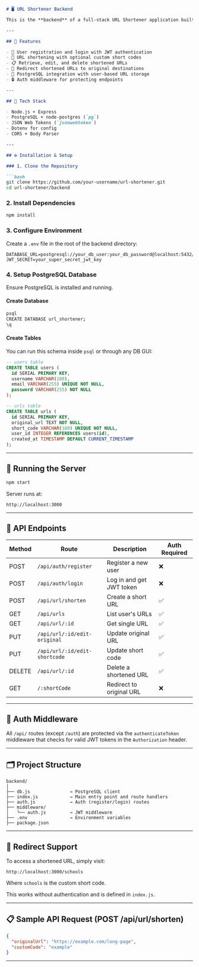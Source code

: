 
````markdown
# 🖥️ URL Shortener Backend

This is the **backend** of a full-stack URL Shortener application built using **Node.js**, **Express**, **PostgreSQL**, and **JWT**. It handles user authentication, URL creation and management, and secure routing.

---

## 🚀 Features

- 🔐 User registration and login with JWT authentication
- 🔗 URL shortening with optional custom short codes
- 📋 Retrieve, edit, and delete shortened URLs
- 🔄 Redirect shortened URLs to original destinations
- 🧱 PostgreSQL integration with user-based URL storage
- 🔒 Auth middleware for protecting endpoints

---

## 🧰 Tech Stack

- Node.js + Express
- PostgreSQL + node-postgres (`pg`)
- JSON Web Tokens (`jsonwebtoken`)
- Dotenv for config
- CORS + Body Parser

---

## ⚙️ Installation & Setup

### 1. Clone the Repository

```bash
git clone https://github.com/your-username/url-shortener.git
cd url-shortener/backend
````

### 2. Install Dependencies

```bash
npm install
```

### 3. Configure Environment

Create a `.env` file in the root of the backend directory:

```env
DATABASE_URL=postgresql://your_db_user:your_db_password@localhost:5432/your_db_name
JWT_SECRET=your_super_secret_jwt_key
```

### 4. Setup PostgreSQL Database

Ensure PostgreSQL is installed and running.

#### Create Database

```bash
psql
CREATE DATABASE url_shortener;
\q
```

#### Create Tables

You can run this schema inside `psql` or through any DB GUI:

```sql
-- users table
CREATE TABLE users (
  id SERIAL PRIMARY KEY,
  username VARCHAR(100),
  email VARCHAR(255) UNIQUE NOT NULL,
  password VARCHAR(255) NOT NULL
);

-- urls table
CREATE TABLE urls (
  id SERIAL PRIMARY KEY,
  original_url TEXT NOT NULL,
  short_code VARCHAR(100) UNIQUE NOT NULL,
  user_id INTEGER REFERENCES users(id),
  created_at TIMESTAMP DEFAULT CURRENT_TIMESTAMP
);
```

---

## 🧪 Running the Server

```bash
npm start
```

Server runs at:

```
http://localhost:3000
```

---

## 📡 API Endpoints

| Method | Route                         | Description              | Auth Required |
| ------ | ----------------------------- | ------------------------ | ------------- |
| POST   | `/api/auth/register`          | Register a new user      | ❌             |
| POST   | `/api/auth/login`             | Log in and get JWT token | ❌             |
| POST   | `/api/url/shorten`            | Create a short URL       | ✅             |
| GET    | `/api/urls`                   | List user's URLs         | ✅             |
| GET    | `/api/url/:id`                | Get single URL           | ✅             |
| PUT    | `/api/url/:id/edit-original`  | Update original URL      | ✅             |
| PUT    | `/api/url/:id/edit-shortcode` | Update short code        | ✅             |
| DELETE | `/api/url/:id`                | Delete a shortened URL   | ✅             |
| GET    | `/:shortCode`                 | Redirect to original URL | ❌             |

---

## 🔐 Auth Middleware

All `/api/` routes (except `/auth`) are protected via the `authenticateToken` middleware that checks for valid JWT tokens in the `Authorization` header.

---

## 🗂️ Project Structure

```
backend/
│
├── db.js               → PostgreSQL client
├── index.js            → Main entry point and route handlers
├── auth.js             → Auth (register/login) routes
├── middleware/
│   └── auth.js         → JWT middleware
├── .env                → Environment variables
├── package.json
```

---

## 🔄 Redirect Support

To access a shortened URL, simply visit:

```
http://localhost:3000/schools
```

Where `schools` is the custom short code.

This works without authentication and is defined in `index.js`.

---

## 📋 Sample API Request (POST /api/url/shorten)

```json
{
  "originalUrl": "https://example.com/long-page",
  "customCode": "example"
}
```

---

